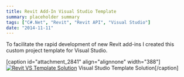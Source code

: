 ```yaml
---
title: Revit Add-In Visual Studio Template
summary: placeholder summary
tags: ["C#.Net", "Revit", "Revit API", "Visual Studio"]
date: "2014-11-11"
---
```


To facilitate the rapid development of new Revit add-ins I created this custom project template for Visual Studio.

\[caption id="attachment_2841" align="alignnone" width="388"\][![Revit VS Template Solution](Revit-VS-Template-Solution.png)](http://www.ericanastas.com/wp-content/uploads/2015/07/Revit-VS-Template-Solution.png) Visual Studio Template Solution\[/caption\]
